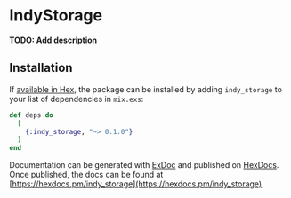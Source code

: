 # IndyStorage

**TODO: Add description**

## Installation

If [available in Hex](https://hex.pm/docs/publish), the package can be installed
by adding `indy_storage` to your list of dependencies in `mix.exs`:

```elixir
def deps do
  [
    {:indy_storage, "~> 0.1.0"}
  ]
end
```

Documentation can be generated with [ExDoc](https://github.com/elixir-lang/ex_doc)
and published on [HexDocs](https://hexdocs.pm). Once published, the docs can
be found at [https://hexdocs.pm/indy_storage](https://hexdocs.pm/indy_storage).

